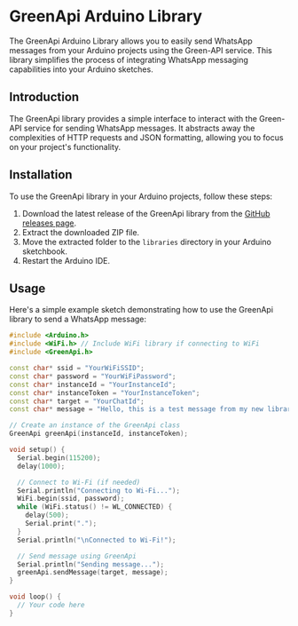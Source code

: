 # GreenApi Arduino Library

The GreenApi Arduino Library allows you to easily send WhatsApp messages from your Arduino projects using the Green-API service. This library simplifies the process of integrating WhatsApp messaging capabilities into your Arduino sketches.

## Introduction

The GreenApi library provides a simple interface to interact with the Green-API service for sending WhatsApp messages. It abstracts away the complexities of HTTP requests and JSON formatting, allowing you to focus on your project's functionality.

## Installation

To use the GreenApi library in your Arduino projects, follow these steps:

1. Download the latest release of the GreenApi library from the [GitHub releases page](https://github.com/your_username/GreenApi/releases).
2. Extract the downloaded ZIP file.
3. Move the extracted folder to the `libraries` directory in your Arduino sketchbook.
4. Restart the Arduino IDE.

## Usage

Here's a simple example sketch demonstrating how to use the GreenApi library to send a WhatsApp message:

```cpp
#include <Arduino.h>
#include <WiFi.h> // Include WiFi library if connecting to WiFi
#include <GreenApi.h>

const char* ssid = "YourWiFiSSID";
const char* password = "YourWiFiPassword";
const char* instanceId = "YourInstanceId";
const char* instanceToken = "YourInstanceToken";
const char* target = "YourChatId";
const char* message = "Hello, this is a test message from my new library!";

// Create an instance of the GreenApi class
GreenApi greenApi(instanceId, instanceToken);

void setup() {
  Serial.begin(115200);
  delay(1000);

  // Connect to Wi-Fi (if needed)
  Serial.println("Connecting to Wi-Fi...");
  WiFi.begin(ssid, password);
  while (WiFi.status() != WL_CONNECTED) {
    delay(500);
    Serial.print(".");
  }
  Serial.println("\nConnected to Wi-Fi!");

  // Send message using GreenApi
  Serial.println("Sending message...");
  greenApi.sendMessage(target, message);
}

void loop() {
  // Your code here
}
